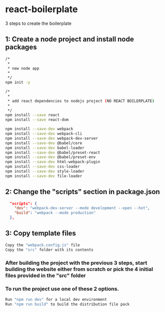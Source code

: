 # react-boilerplate

3 steps to create the boilerplate

## 1: Create a node project and install node packages

```bash
/*
 *
 * new node app
 *
 */
npm init -y

/*
 *
 * add react dependencies to nodejs project (NO REACT BOILERPLATE)
 *
 */
npm install --save react
npm install --save react-dom

npm install --save-dev webpack 
npm install --save-dev webpack-cli
npm install --save-dev webpack-dev-server
npm install --save-dev @babel/core
npm install --save-dev babel-loader
npm install --save-dev @babel/preset-react
npm install --save-dev @babel/preset-env
npm install --save-dev html-webpack-plugin
npm install --save-dev css-loader
npm install --save-dev style-loader
npm install --save-dev file-loader
```

## 2: Change the "scripts" section in package.json

```json
  "scripts": {
    "dev": "webpack-dev-server --mode development --open --hot",
    "build": "webpack --mode production"
  },
```  

## 3: Copy template files

```bash
Copy the "webpack.config.js" file
Copy the "src" folder with its contents
```  

### After building the project with the previous 3 steps, start building the website either from scratch or pick the 4 initial files provided in the "src" folder

### To run the project use one of these 2 options.

```bash
Run "npm run dev" for a local dev environment
Run "npm run build" to build the distribution file pack
```  
